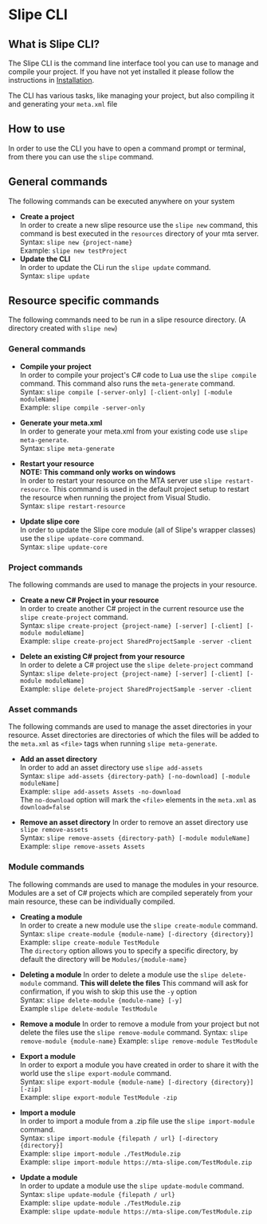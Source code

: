 # Slipe CLI

## What is Slipe CLI?
The Slipe CLI is the command line interface tool you can use to manage and compile your project. If you have not yet installed it please follow the instructions in [Installation](/docs/installation.html).

The CLI has various tasks, like managing your project, but also compiling it and generating your `meta.xml` file

## How to use
In order to use the CLI you have to open a command prompt or terminal, from there you can use the `slipe` command.  

## General commands
The following commands can be executed anywhere on your system  

- **Create a project**  
In order to create a new slipe resource use the `slipe new` command, this command is best executed in the `resources` directory of your mta server.  
Syntax: `slipe new {project-name}`  
Example: `slipe new testProject`
- **Update the CLI**  
In order to update the CLi run the `slipe update` command.  
Syntax: `slipe update`

## Resource specific commands
The following commands need to be run in a slipe resource directory. (A directory created with `slipe new`)

### General commands

- **Compile your project**  
In order to compile your project's C# code to Lua use the `slipe compile` command. This command also runs the `meta-generate` command.  
Syntax: `slipe compile [-server-only] [-client-only] [-module moduleName]`  
Example: `slipe compile -server-only`

- **Generate your meta.xml**  
In order to generate your meta.xml from your existing code use `slipe meta-generate`.   
Syntax: `slipe meta-generate`  

- **Restart your resource**  
**NOTE: This command only works on windows**  
In order to restart your resource on the MTA server use `slipe restart-resource`. This command is used in the default project setup to restart the resource when running the project from Visual Studio.  
Syntax: `slipe restart-resource`  

- **Update slipe core**  
In order to update the Slipe core module (all of Slipe's wrapper classes) use the `slipe update-core` command.  
Syntax: `slipe update-core`

### Project commands
The following commands are used to manage the projects in your resource.

- **Create a new C# Project in your resource**  
In order to create another C# project in the current resource use the `slipe create-project` command.  
Syntax: `slipe create-project {project-name} [-server] [-client] [-module moduleName]`  
Example: `slipe create-project SharedProjectSample -server -client`  

- **Delete an existing C# project from your resource**  
In order to delete a C# project use the `slipe delete-project` command  
Syntax: `slipe delete-project {project-name} [-server] [-client] [-module moduleName]`  
Example: `slipe delete-project SharedProjectSample -server -client`  

### Asset commands
The following commands are used to manage the asset directories in your resource. Asset directories are directories of which the files will be added to the `meta.xml` as `<file>` tags when running `slipe meta-generate`.

- **Add an asset directory**  
In order to add an asset directory use `slipe add-assets`  
Syntax: `slipe add-assets {directory-path} [-no-download] [-module moduleName]`  
Example: `slipe add-assets Assets -no-download`  
The `no-download` option will mark the `<file>` elements in the `meta.xml` as `download=false`

- **Remove an asset directory**
In order to remove an asset directory use `slipe remove-assets`   
Syntax: `slipe remove-assets {directory-path} [-module moduleName]`  
Example: `slipe remove-assets Assets`

### Module commands
The following commands are used to manage the modules in your resource. Modules are a set of C# projects which are compiled seperately from your main resource, these can be individually compiled.  

- **Creating a module**  
In order to create a new module use the `slipe create-module` command.  
Syntax: `slipe create-module {module-name} [-directory {directory}]`  
Example: `slipe create-module TestModule`  
The `directory` option allows you to specify a specific directory, by default the directory will be `Modules/{module-name}`

- **Deleting a module**
In order to delete a module use the `slipe delete-module` command. **This will delete the files** 
This command will ask for confirmation, if you wish to skip this use the `-y` option  
Syntax: `slipe delete-module {module-name} [-y]`  
Example `slipe delete-module TestModule`  

- **Remove a module**
In order to remove a module from your project but not delete the files use the `slipe remove-module` command.
Syntax: `slipe remove-module {module-name}`
Example: `slipe remove-module TestModule`

- **Export a module**  
In order to export a module you have created in order to share it with the world use the `slipe export-module` command.  
Syntax: `slipe export-module {module-name} [-directory {directory}] [-zip]`  
Example: `slipe export-module TestModule -zip`

- **Import a module**  
In order to import a module from a .zip file use the `slipe import-module` command.  
Syntax: `slipe import-module {filepath / url} [-directory {directory}]`  
Example: `slipe import-module ./TestModule.zip`  
Example: `slipe import-module https://mta-slipe.com/TestModule.zip`

- **Update a module**  
In order to update a module use the `slipe update-module` command.  
Syntax: `slipe update-module {filepath / url}`  
Example: `slipe update-module ./TestModule.zip`  
Example: `slipe update-module https://mta-slipe.com/TestModule.zip`